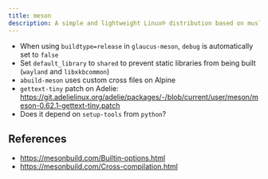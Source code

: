 ```yaml
---
title: meson
description: A simple and lightweight Linux® distribution based on musl libc and toybox
---
```


- When using `buildtype=release` in `glaucus-meson`, `debug` is automatically set to `false`
- Set `default_library` to `shared` to prevent static libraries from being built (`wayland` and `libxkbcommon`)
- `abuild-meson` uses custom cross files on Alpine
- `gettext-tiny` patch on Adelie: https://git.adelielinux.org/adelie/packages/-/blob/current/user/meson/meson-0.62.1-gettext-tiny.patch
- Does it depend on `setup-tools` from `python`?

## References
- https://mesonbuild.com/Builtin-options.html
- https://mesonbuild.com/Cross-compilation.html
